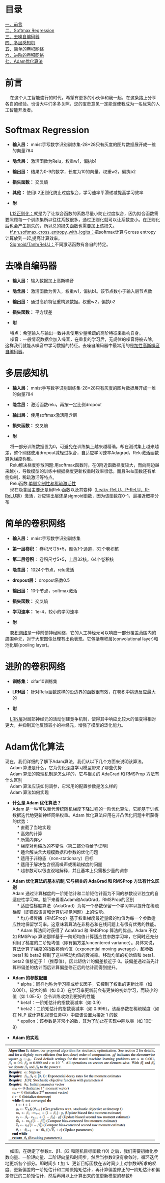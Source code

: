 # 目录</br>

[一、前言](#1)<br>
[二、Softmax Regression](#2)<br>
[三、去噪自编码器](#3)<br>
[四、多层感知机](#4)<br>
[五、简单的卷积网络](#5)<br>
[六、进阶的卷积网络](#6)<br>
[七、Adam优化算法](#7)<br>

<h1 id='1'>前言</h1>

&nbsp;&nbsp;&nbsp;&nbsp;在这个人工智能盛行的时代，希望有更多的小伙伴和我一起，在这条路上分享各自的经验。也请大牛们多多关照，您的宝贵意见一定能促使我成为一名优秀的人工智能开发者。<br>

<h1 id='2'>Softmax Regression</h1>

* **输入层：** mnist手写数字识别训练集-28*28只有灰度的图片数据展开成一维的向量784</br>
* **隐含层：** 激活函数为Relu，权重w1，偏执b1</br>
* **输出层：** 结果为0-9的数字，长度为10的向量。权重w2，偏执b2</br>
* **损失函数：** 交叉熵</br>
* **其他：** 使用L2正则化防止过度拟合，学习速率平滑递减提高学习效率</br>

* **附**</br>

&nbsp;&nbsp;&nbsp;&nbsp;<a href="https://blog.csdn.net/u012162613/article/details/44261657">L12正则化：</a>就是为了让拟合函数的系数尽量小防止过度拟合，因为拟合函数需要照顾每一个训练集所以往往系数很多，通过正则化就可以让系数变小。在正则化后也会产生损失的，所以总的损失函数也需要加上该损失。</br>
&nbsp;&nbsp;&nbsp;&nbsp;<a href="https://blog.csdn.net/zchang81/article/details/70225220">tf.nn.softmax_cross_entropy_with_logits：</a>把softmax计算与cross entropy计算放到一起,提高计算效率。</br>
&nbsp;&nbsp;&nbsp;&nbsp;<a href="https://blog.csdn.net/zchang81/article/details/70225220">Sigmoid/Tanh/ReLU：</a>不同激活函数有各自的特定。</br>

<h1 id='3'>去噪自编码器</h1>

* **输入层：** 输入数据加上高斯噪音</br>
* **隐含层：** 激活函数为传入，权重w1，偏执b1。该节点数小于输入层节点数</br>
* **输出层：** 通过高阶特征重构源数据。权重w2，偏执b2</br>
* **损失函数：** 平方误差</br>

* **附**</br>

&nbsp;&nbsp;&nbsp;&nbsp;特点：希望输入与输出一致并且使用少量稀疏的高阶特征来重构自身。</br>
&nbsp;&nbsp;&nbsp;&nbsp;噪音：一般情况数据会加入噪音，在重复的学习后，无规律的噪音将被去除，这样我们就能从噪音中学习数据的特征。去噪自编码器中最常用的是<a href="https://blog.csdn.net/u012936765/article/details/53200918">加性高斯噪音自编码器</a>。</br>

<h1 id='4'>多层感知机</h1>

* **输入层：** mnist手写数字识别训练集-28*28只有灰度的图片数据展开成一维的向量784</br>
* **隐含层：** 激活函数relu，再按一定比例dropout</br>
* **输出层：** 使用softmax激活隐含层</br>
* **损失函数：** 交叉熵</br>

* **附**</br>

&nbsp;&nbsp;&nbsp;&nbsp;将一部分训练数据置为0，可避免在训练集上越来越精确，却在测试集上越来越差，整个网络使用dropout减轻过拟合，自适应学习速率Adagrad，Relu激活函数避免梯度弥散。</br>
&nbsp;&nbsp;&nbsp;&nbsp;Relu解决梯度弥散问题:用softmax函数时，在0附近函数梯度较大，而向两边越来越小，导致模型的训练中根据梯度更新权重时效率很低。而且Relu函数还有单侧抑制，稀疏激活等特点。</br>
&nbsp;&nbsp;&nbsp;&nbsp;Relu函数:<a href="https://www.zhihu.com/question/52020211?from=profile_question_card">单侧抑制性和稀疏激活性</a></br>
&nbsp;&nbsp;&nbsp;&nbsp;现在隐含层主要还是用Relu函数以及其变种（<a href="https://blog.csdn.net/u013146742/article/details/51986575">Leaky-ReLU、P-ReLU、R-ReLU等</a>）激活，对应输出层还是sigmoid函数，因为该函数在0-1，最接近概率分布</br>

<h1 id='5'>简单的卷积网络</h1>

* **输入层：** mnist手写数字识别训练集</br>
* **第一层卷积：** 卷积尺寸5*5，颜色1个通道，32个卷积核</br>
* **第二层卷积：** 卷积尺寸5*5，上层32核，64个卷积核</br>
* **隐含层：** 1024个节点，relu激活</br>
* **dropout层：** dropout系数0.5</br>
* **输出层：** 10个节点，softmax激活</br>
* **损失函数：** 交叉熵</br>
* **学习速率：** 1e-4，较小的学习速率</br>

* **附**</br>

&nbsp;&nbsp;&nbsp;&nbsp;<a href="https://blog.csdn.net/bea_tree/article/details/51376577">卷积网络</a>是一种前馈神经网络，它的人工神经元可以响应一部分覆盖范围内的周围单元，对于大型图像处理有出色表现。它包括卷积层(convolutional layer)和池化层(pooling layer)。</br>

<h1 id='6'>进阶的卷积网络</h1>

* **训练集：** cifar10训练集</br>
* **LRN层：** 针对Relu函数这样的没边界的函数很有效，在卷积中挑选反应最大的</br>


* **附**</br>

&nbsp;&nbsp;&nbsp;&nbsp;<a href="https://blog.csdn.net/yangdashi888/article/details/77918311">LRN层</a>对局部神经元的活动创建竞争机制，使得其中响应比较大的值变得相对更大，并抑制其他反馈较小的神经元，增强了模型的泛化能力。</br>

<h1 id='7'>Adam优化算法</h1>

现在，我们详细的了解下Adam算法，我们从以下几个方面来说明该算法。</br>
&nbsp;&nbsp;&nbsp;&nbsp;Adam 算法是什么，它为优化深度学习模型带来了哪些优势</br>
&nbsp;&nbsp;&nbsp;&nbsp;Adam 算法的原理机制是怎么样的，它与相关的 AdaGrad 和 RMSProp 方法有什么区别</br>
&nbsp;&nbsp;&nbsp;&nbsp;Adam 算法应该如何调参，它常用的配置参数是怎么样的</br>
&nbsp;&nbsp;&nbsp;&nbsp;Adam 算法如何实现</br>

* **什么是 Adam 优化算法？**</br>
Adam 是一种可以替代传统随机梯度下降过程的一阶优化算法，它能基于训练数据迭代地更新神经网络权重。Adam 优化算法应用在非凸优化问题中所获得的优势：</br>
&nbsp;&nbsp;&nbsp;&nbsp;* 直截了当地实现</br>
&nbsp;&nbsp;&nbsp;&nbsp;* 高效的计算</br>
&nbsp;&nbsp;&nbsp;&nbsp;* 所需内存少</br>
&nbsp;&nbsp;&nbsp;&nbsp;* 梯度对角缩放的不变性（第二部分将给予证明）</br>
&nbsp;&nbsp;&nbsp;&nbsp;* 适合解决含大规模数据和参数的优化问题</br>
&nbsp;&nbsp;&nbsp;&nbsp;* 适用于非稳态（non-stationary）目标</br>
&nbsp;&nbsp;&nbsp;&nbsp;* 适用于解决包含很高噪声或稀疏梯度的问题</br>
&nbsp;&nbsp;&nbsp;&nbsp;* 超参数可以很直观地解释，并且基本上只需极少量的调参</br>

* **Adam 优化算法的基本机制,它与相关的 AdaGrad 和 RMSProp 方法有什么区别**</br>
Adam 通过计算梯度的一阶矩估计和二阶矩估计而为不同的参数设计独立的自适应性学习率。接下来看看Adam和AdaGrad，RMSProp的区别</br>
&nbsp;&nbsp;&nbsp;&nbsp;* 适应性梯度算法（AdaGrad）为每一个参数保留一个学习率以提升在稀疏梯度（即自然语言和计算机视觉问题）上的性能。</br>
&nbsp;&nbsp;&nbsp;&nbsp;* 均方根传播（RMSProp）基于权重梯度最近量级的均值为每一个参数适应性地保留学习率。这意味着算法在非稳态和在线问题上有很有优秀的性能。</br>
&nbsp;&nbsp;&nbsp;&nbsp;* Adam 算法同时获得了 AdaGrad 和 RMSProp 算法的优点。Adam 不仅如 RMSProp 算法那样基于一阶矩均值计算适应性参数学习率，它同时还充分利用了梯度的二阶矩均值（即有偏方差/uncentered variance）。具体来说，算法计算了梯度的指数移动均值（exponential moving average），超参数 beta1 和 beta2 控制了这些移动均值的衰减率。移动均值的初始值和 beta1、beta2 值接近于 1（推荐值），因此矩估计的偏差接近于 0。该偏差通过首先计算带偏差的估计而后计算偏差修正后的估计而得到提升。</br>

* **Adam 的参数配置**</br>
&nbsp;&nbsp;&nbsp;&nbsp;* alpha：同样也称为学习率或步长因子，它控制了权重的更新比率（如 0.001）。较大的值（如 0.3）在学习率更新前会有更快的初始学习，而较小的值（如 1.0E-5）会令训练收敛到更好的性能</br>
&nbsp;&nbsp;&nbsp;&nbsp;* beta1：一阶矩估计的指数衰减率（如 0.9）</br>
&nbsp;&nbsp;&nbsp;&nbsp;* beta2：二阶矩估计的指数衰减率（如 0.999）。该超参数在稀疏梯度（如在 NLP 或计算机视觉任务中）中应该设置为接近 1 的数</br>
&nbsp;&nbsp;&nbsp;&nbsp;* epsilon：该参数是非常小的数，其为了防止在实现中除以零（如 10E-8）</br>

* **Adam 的实现**</br>

| |
| -------- |
|![](/image/image1.png)|

&nbsp;&nbsp;&nbsp;&nbsp;如图，在确定了参数α、β1、β2 和随机目标函数 f(θ) 之后，我们需要初始化参数向量、一阶矩向量、二阶矩向量和时间步。然后当参数θ没有收敛时，循环迭代地更新各个部分。即时间步 t 加 1、更新目标函数在该时间步上对参数θ所求的梯度、更新偏差的一阶矩估计和二阶原始矩估计，再计算偏差修正的一阶矩估计和偏差修正的二阶矩估计，然后再用以上计算出来的值更新模型的参数θ


